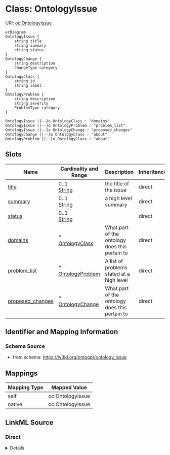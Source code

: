 

# Class: OntologyIssue



URI: [oc:OntologyIssue](http://w3id.org/ontogpt/ontology-class-templateOntologyIssue)



```mermaid
erDiagram
OntologyIssue {
    string title  
    string summary  
    string status  
}
OntologyChange {
    string description  
    ChangeType category  
}
OntologyClass {
    string id  
    string label  
}
OntologyProblem {
    string description  
    string severity  
    ProblemType category  
}

OntologyIssue ||--}o OntologyClass : "domains"
OntologyIssue ||--}o OntologyProblem : "problem_list"
OntologyIssue ||--}o OntologyChange : "proposed_changes"
OntologyChange ||--}o OntologyClass : "about"
OntologyProblem ||--}o OntologyClass : "about"

```



<!-- no inheritance hierarchy -->


## Slots

| Name | Cardinality and Range | Description | Inheritance |
| ---  | --- | --- | --- |
| [title](title.md) | 0..1 <br/> [String](String.md) | the title of the issue | direct |
| [summary](summary.md) | 0..1 <br/> [String](String.md) | a high level summary | direct |
| [status](status.md) | 0..1 <br/> [String](String.md) |  | direct |
| [domains](domains.md) | * <br/> [OntologyClass](OntologyClass.md) | What part of the ontology does this pertain to | direct |
| [problem_list](problem_list.md) | * <br/> [OntologyProblem](OntologyProblem.md) | A list of problems stated at a high level | direct |
| [proposed_changes](proposed_changes.md) | * <br/> [OntologyChange](OntologyChange.md) | What part of the ontology does this pertain to | direct |









## Identifier and Mapping Information







### Schema Source


* from schema: https://w3id.org/ontogpt/ontology_issue





## Mappings

| Mapping Type | Mapped Value |
| ---  | ---  |
| self | oc:OntologyIssue |
| native | oc:OntologyIssue |





## LinkML Source

<!-- TODO: investigate https://stackoverflow.com/questions/37606292/how-to-create-tabbed-code-blocks-in-mkdocs-or-sphinx -->

### Direct

<details>
```yaml
name: OntologyIssue
from_schema: https://w3id.org/ontogpt/ontology_issue
attributes:
  title:
    name: title
    description: the title of the issue
    from_schema: https://w3id.org/ontogpt/ontology_issue
    rank: 1000
    domain_of:
    - OntologyIssue
    - Publication
  summary:
    name: summary
    annotations:
      prompt:
        tag: prompt
        value: a high level one or two line summary of the issue, e.g. "the definition
          of the class 'bone' is too vague"
    description: a high level summary
    from_schema: https://w3id.org/ontogpt/ontology_issue
    rank: 1000
    domain_of:
    - OntologyIssue
  status:
    name: status
    from_schema: https://w3id.org/ontogpt/ontology_issue
    rank: 1000
    domain_of:
    - OntologyIssue
  domains:
    name: domains
    annotations:
      prompt:
        tag: prompt
        value: semicolon-separated list of grouping terms in the ontology.
    description: What part of the ontology does this pertain to.
    from_schema: https://w3id.org/ontogpt/ontology_issue
    rank: 1000
    multivalued: true
    domain_of:
    - OntologyIssue
    range: OntologyClass
  problem_list:
    name: problem_list
    annotations:
      prompt:
        tag: prompt
        value: semicolon-separated list of problems each written as a simple statement.
          For example "T cell is classified in the wrong place"
    description: A list of problems stated at a high level
    from_schema: https://w3id.org/ontogpt/ontology_issue
    rank: 1000
    multivalued: true
    domain_of:
    - OntologyIssue
    range: OntologyProblem
  proposed_changes:
    name: proposed_changes
    annotations:
      prompt:
        tag: prompt
        value: semicolon-separated list of grouping terms in the ontology. Example
          terms will be high level terms in the relevant ontology, e.g. "skeletal
          system" for an anatomy ontology.
    description: What part of the ontology does this pertain to.
    from_schema: https://w3id.org/ontogpt/ontology_issue
    rank: 1000
    multivalued: true
    domain_of:
    - OntologyIssue
    range: OntologyChange
tree_root: true

```
</details>

### Induced

<details>
```yaml
name: OntologyIssue
from_schema: https://w3id.org/ontogpt/ontology_issue
attributes:
  title:
    name: title
    description: the title of the issue
    from_schema: https://w3id.org/ontogpt/ontology_issue
    rank: 1000
    alias: title
    owner: OntologyIssue
    domain_of:
    - OntologyIssue
    - Publication
    range: string
  summary:
    name: summary
    annotations:
      prompt:
        tag: prompt
        value: a high level one or two line summary of the issue, e.g. "the definition
          of the class 'bone' is too vague"
    description: a high level summary
    from_schema: https://w3id.org/ontogpt/ontology_issue
    rank: 1000
    alias: summary
    owner: OntologyIssue
    domain_of:
    - OntologyIssue
    range: string
  status:
    name: status
    from_schema: https://w3id.org/ontogpt/ontology_issue
    rank: 1000
    alias: status
    owner: OntologyIssue
    domain_of:
    - OntologyIssue
    range: string
  domains:
    name: domains
    annotations:
      prompt:
        tag: prompt
        value: semicolon-separated list of grouping terms in the ontology.
    description: What part of the ontology does this pertain to.
    from_schema: https://w3id.org/ontogpt/ontology_issue
    rank: 1000
    multivalued: true
    alias: domains
    owner: OntologyIssue
    domain_of:
    - OntologyIssue
    range: OntologyClass
  problem_list:
    name: problem_list
    annotations:
      prompt:
        tag: prompt
        value: semicolon-separated list of problems each written as a simple statement.
          For example "T cell is classified in the wrong place"
    description: A list of problems stated at a high level
    from_schema: https://w3id.org/ontogpt/ontology_issue
    rank: 1000
    multivalued: true
    alias: problem_list
    owner: OntologyIssue
    domain_of:
    - OntologyIssue
    range: OntologyProblem
  proposed_changes:
    name: proposed_changes
    annotations:
      prompt:
        tag: prompt
        value: semicolon-separated list of grouping terms in the ontology. Example
          terms will be high level terms in the relevant ontology, e.g. "skeletal
          system" for an anatomy ontology.
    description: What part of the ontology does this pertain to.
    from_schema: https://w3id.org/ontogpt/ontology_issue
    rank: 1000
    multivalued: true
    alias: proposed_changes
    owner: OntologyIssue
    domain_of:
    - OntologyIssue
    range: OntologyChange
tree_root: true

```
</details>